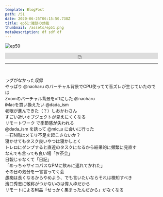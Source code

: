 ```yaml
---  
template: BlogPost  
path: /51
date: 2020-06-25T06:15:50.738Z  
title: ep51:雑談の効能
thumbnail: /assets/ep51.png
metaDescription: df sdf df  
---  
```

![ep50](/assets/ep51.png)  

<iframe width="100%" height="20" scrolling="no" frameborder="no" allow="autoplay" src="https://w.soundcloud.com/player/?url=https%3A//api.soundcloud.com/tracks/846536635&color=%23ff5500&inverse=false&auto_play=false&show_user=true"></iframe>
</br>

***
  
</br>

ラグがなかった収録  
やっぱり @naoharu のバーチャル背景でCPU使ってて音ズレが生じていたのでは  
Zoomのバーチャル背景をoffにした @naoharu  
iMacを買い換えたい @dada_ism  
老眼が進んできた（？）しおかわさん  
すごい近いオブジェクトが見えにくくなる    
リモートワーク で季節感が失われる  
@dada_ism を誘って @mic_u に会いに行った  
一石N鳥はメモリ不足を起こさないか？  
寝かせてもタスク良いやつは寝かしとく  
トレロにダンプすると直近のタスクになるから結果的に頻繁に見直す  
なんでも言っても良い場「お茶会」  
日報じゃなくて「日記」  
「めっちゃサイコパスなPMに飲みに連れてかれた」  
その日の気分を一言言ってく会  
愚痴は長くなるからやめよう、でも言いたいならそれは検知すべき  
濱口秀志に敬称がつかないのは偉人枠だから  
リモートによる利益「せっかく集まったんだから」がなくなる  